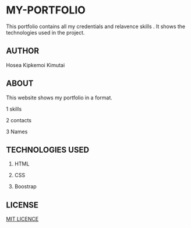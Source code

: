 # MY-PORTFOLIO
This portfolio contains all my credentials and relavence skills .
It shows the technologies used in the project.

## AUTHOR

Hosea Kipkemoi Kimutai

## ABOUT
This website shows my portfolio in a format.

1 skills

2 contacts

3 Names

## TECHNOLOGIES USED

1. HTML

2. CSS

3. Boostrap

## LICENSE

[MIT LICENCE](https://opensource.org/licenses/mit-license.php)




